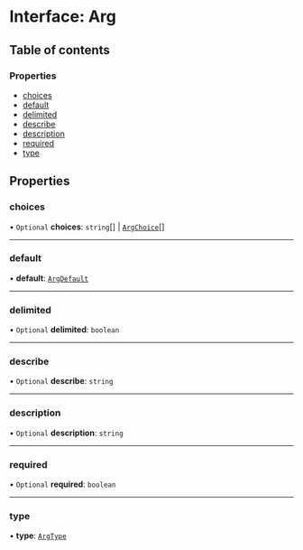# Interface: Arg

## Table of contents

### Properties

- [choices](Arg.md#choices)
- [default](Arg.md#default)
- [delimited](Arg.md#delimited)
- [describe](Arg.md#describe)
- [description](Arg.md#description)
- [required](Arg.md#required)
- [type](Arg.md#type)

## Properties

### choices

• `Optional` **choices**: `string`[] \| [`ArgChoice`](ArgChoice.md)[]

___

### default

• **default**: [`ArgDefault`](../README.md#argdefault)

___

### delimited

• `Optional` **delimited**: `boolean`

___

### describe

• `Optional` **describe**: `string`

___

### description

• `Optional` **description**: `string`

___

### required

• `Optional` **required**: `boolean`

___

### type

• **type**: [`ArgType`](../README.md#argtype)

